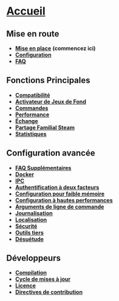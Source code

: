 # **[Accueil](https://github.com/JustArchi/ArchiSteamFarm/wiki/Home)**

## Mise en route

* **[Mise en place](https://github.com/JustArchi/ArchiSteamFarm/wiki/Setting-up)** **(commencez ici)**
* **[Configuration](https://github.com/JustArchi/ArchiSteamFarm/wiki/Configuration)**
* **[FAQ](https://github.com/JustArchi/ArchiSteamFarm/wiki/FAQ)**

## Fonctions Principales

* **[Compatibilité](https://github.com/JustArchi/ArchiSteamFarm/wiki/Compatibility)**
* **[Activateur de Jeux de Fond](https://github.com/JustArchi/ArchiSteamFarm/wiki/Background-games-redeemer)**
* **[Commandes](https://github.com/JustArchi/ArchiSteamFarm/wiki/Commands)**
* **[Performance](https://github.com/JustArchi/ArchiSteamFarm/wiki/Performance)**
* **[Échange](https://github.com/JustArchi/ArchiSteamFarm/wiki/Trading)**
* **[Partage Familial Steam](https://github.com/JustArchi/ArchiSteamFarm/wiki/Steam-Family-Sharing)**
* **[Statistiques](https://github.com/JustArchi/ArchiSteamFarm/wiki/Statistics)**

## Configuration avancée

* **[FAQ Supplémentaires](https://github.com/JustArchi/ArchiSteamFarm/wiki/Extended-FAQ)**
* **[Docker](https://github.com/JustArchi/ArchiSteamFarm/wiki/Docker)**
* **[IPC](https://github.com/JustArchi/ArchiSteamFarm/wiki/IPC)**
* **[Authentification à deux facteurs](https://github.com/JustArchi/ArchiSteamFarm/wiki/Two-factor-authentication)**
* **[Configuration pour faible mémoire](https://github.com/JustArchi/ArchiSteamFarm/wiki/Low-memory-setup)**
* **[Configuration à hautes performances](https://github.com/JustArchi/ArchiSteamFarm/wiki/High-performance-setup)**
* **[Arguments de ligne de commande](https://github.com/JustArchi/ArchiSteamFarm/wiki/Command-line-arguments)**
* **[Journalisation](https://github.com/JustArchi/ArchiSteamFarm/wiki/Logging)**
* **[Localisation](https://github.com/JustArchi/ArchiSteamFarm/wiki/Localization)**
* **[Sécurité](https://github.com/JustArchi/ArchiSteamFarm/wiki/Security)**
* **[Outils tiers](https://github.com/JustArchi/ArchiSteamFarm/wiki/Third-party-tools)**
* **[Désuétude](https://github.com/JustArchi/ArchiSteamFarm/wiki/Deprecation)**

## Développeurs

* **[Compilation](https://github.com/JustArchi/ArchiSteamFarm/wiki/Compilation)**
* **[Cycle de mises à jour](https://github.com/JustArchi/ArchiSteamFarm/wiki/Release-cycle)**
* **[Licence](https://github.com/JustArchi/ArchiSteamFarm/wiki/License)**
* **[Directives de contribution](https://github.com/JustArchi/ArchiSteamFarm/blob/master/.github/CONTRIBUTING.md)**